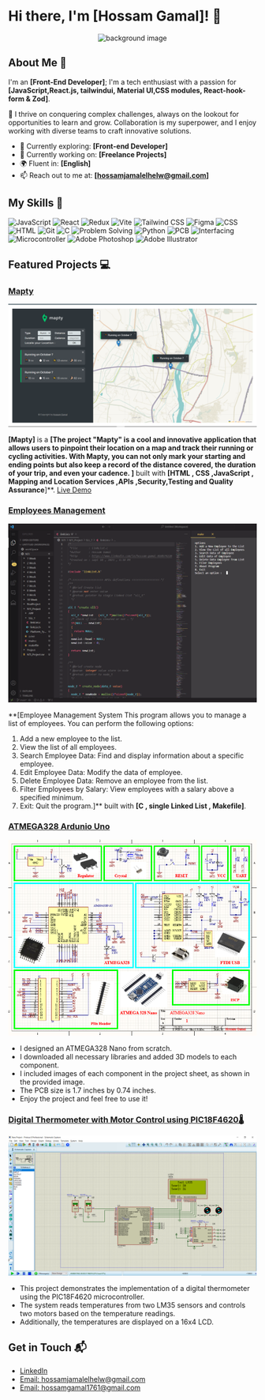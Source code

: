 # Hi there, I'm [Hossam Gamal]! 👋

<div align="center">
<img src="https://github.com/user-attachments/assets/4aac7efb-1542-4227-ac24-ee8f805e270f" alt="background image">
</div>

## About Me 🚀

I'm an **[Front-End Developer]**; I'm a tech enthusiast with a passion for **[JavaScript,React.js, tailwindui, Material UI,CSS modules, React-hook-form & Zod]**.

🌟 I thrive on conquering complex challenges, always on the lookout for opportunities to learn and grow. Collaboration is my superpower, and I enjoy working with diverse teams to craft innovative solutions.

- 🌱 Currently exploring: **[Front-end Developer]**
- 🔭 Currently working on: **[Freelance Projects]**
- 🌍 Fluent in: **[English]**
- 📫 Reach out to me at: **[hossamjamalelhelw@gmail.com]**



## My Skills 🧠
![JavaScript](https://img.shields.io/badge/-JavaScript-F7DF1E?style=flat-square&logo=javascript&logoColor=black)
![React](https://img.shields.io/badge/-React-61DAFB?style=flat-square&logo=react&logoColor=black)
![Redux](https://img.shields.io/badge/-Redux-764ABC?style=flat-square&logo=redux&logoColor=white)
![Vite](https://img.shields.io/badge/-Vite-646CFF?style=flat-square&logo=vite&logoColor=white)
![Tailwind CSS](https://img.shields.io/badge/-Tailwind_CSS-38B2AC?style=flat-square&logo=tailwind-css&logoColor=white)
![Figma](https://img.shields.io/badge/-Figma-F24E1E?style=flat-square&logo=figma&logoColor=white)
![CSS](https://img.shields.io/badge/-CSS-1572B6?style=flat-square&logo=css3&logoColor=white)
![HTML](https://img.shields.io/badge/-HTML-E34F26?style=flat-square&logo=html5&logoColor=white)
![Git](https://img.shields.io/badge/-Git-F05032?style=flat-square&logo=git&logoColor=white)
![C](https://img.shields.io/badge/-C-007ACC?style=flat-square&logo=c&logoColor=white)
![Problem Solving](https://img.shields.io/badge/-Problem%20Solving-007ACC?style=flat-square&logoColor=white)
![Python](https://img.shields.io/badge/-Python-3776AB?style=flat-square&logo=python&logoColor=white)
![PCB](https://img.shields.io/badge/-PCB-8BC34A?style=flat-square&logo=pcb&logoColor=white)
![Interfacing](https://img.shields.io/badge/-Interfacing-007ACC?style=flat-square&logoColor=white)
![Microcontroller](https://img.shields.io/badge/-Microcontroller-007ACC?style=flat-square&logoColor=white)
![Adobe Photoshop](https://img.shields.io/badge/-Adobe%20Photoshop-001D26?style=flat-square&logo=adobe-photoshop&logoColor=31A8FF)
![Adobe Illustrator](https://img.shields.io/badge/-Adobe%20Illustrator-FF9A00?style=flat-square&logo=adobe-illustrator&logoColor=1F7AEB)

## Featured Projects 💻
### [Mapty](https://github.com/HossamGamalElhelw/Mapty)

![Project 2 Screenshot](https://raw.githubusercontent.com/HossamGamalElhelw/fictional-carnival/main/Mapty.png)

**[Mapty]** is a **[The project "Mapty" is a cool and innovative application that allows users to pinpoint their location on a map and track their running or cycling activities. With Mapty, you can not only mark your starting and ending points but also keep a record of the distance covered, the duration of your trip, and even your cadence.  ]** built with **[HTML , CSS ,JavaScript , Mapping and Location Services ,APIs ,Security,Testing and Quality Assurance**]**. [Live Demo](https://hossamgamalelhelw.github.io/Mapty/)

### [Employees Management](https://github.com/HossamGamalElhelw/Employees-Management)
![Project_Photo](https://github.com/HossamGamalElhelw/fictional-carnival/blob/66f9fdd855ef894d44b0a92c84246105d4824ad1/Images/System%20Emloyee.png)

**[Employee Management System
This program allows you to manage a list of employees.
You can perform the following options:
1. Add a new employee to the list.
2. View the list of all employees.
3. Search Employee Data: Find and display information about a specific employee.
4. Edit Employee Data: Modify the data of employee.
5. Delete Employee Data: Remove an employee from the list.
6. Filter Employees by Salary: View employees with a salary above a specified minimum.
7. Exit: Quit the program.]** built with **[C , single Linked List , Makefile]**.

### [ATMEGA328 Ardunio Uno](https://github.com/HossamGamalElhelw/PCB_ATMEGA328_Nano)
![Project_Photo ](https://github.com/HossamGamalElhelw/PCB_ATMEGA328_Nano/blob/main/PCB_ATMEGA%20328%20Nano/images/Sheet.png)
- I designed an ATMEGA328 Nano from scratch.
- I downloaded all necessary libraries and added 3D models to each component.
- I included images of each component in the project sheet, as shown in the provided image.
- The PCB size is 1.7 inches by 0.74 inches.
- Enjoy the project and feel free to use it!

### [Digital Thermometer with Motor Control using PIC18F4620🌡](https://github.com/HossamGamalElhelw/Digital-Thermometer-DC-Motor)
![Project_Photo ](https://github.com/HossamGamalElhelw/Digital-Thermometer-DC-Motor/blob/main/Design.png)
- This project demonstrates the implementation of a digital thermometer using the PIC18F4620 microcontroller. 
- The system reads temperatures from two LM35 sensors and controls two motors based on the temperature readings.
- Additionally, the temperatures are displayed on a 16x4 LCD.

## Get in Touch 📬
- [LinkedIn](https://www.linkedin.com/in/hossam-gamal-810b74220)
- [Email: hossamjamalelhelw@gmail.com](mailto:hossamjamalelhelw@gmail.com)
- [Email: hossamgamal1761@gmail.com](mailto:hossamgamal1761@gmail.com)



